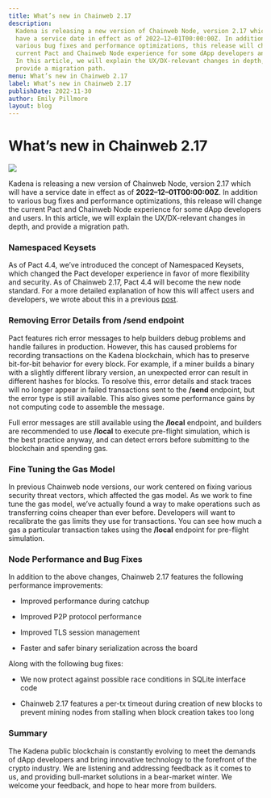 ```yaml
---
title: What’s new in Chainweb 2.17
description:
  Kadena is releasing a new version of Chainweb Node, version 2.17 which will
  have a service date in effect as of 2022–12–01T00:00:00Z. In addition to
  various bug fixes and performance optimizations, this release will change the
  current Pact and Chainweb Node experience for some dApp developers and users.
  In this article, we will explain the UX/DX-relevant changes in depth, and
  provide a migration path.
menu: What’s new in Chainweb 2.17
label: What’s new in Chainweb 2.17
publishDate: 2022-11-30
author: Emily Pillmore
layout: blog
---
```


# What’s new in Chainweb 2.17

![](/assets/blog/1_ZKcQU0DnPml7EiRCvMoxGg.webp)

Kadena is releasing a new version of Chainweb Node, version 2.17 which will have
a service date in effect as of **2022–12–01T00:00:00Z**. In addition to various
bug fixes and performance optimizations, this release will change the current
Pact and Chainweb Node experience for some dApp developers and users. In this
article, we will explain the UX/DX-relevant changes in depth, and provide a
migration path.

### Namespaced Keysets

As of Pact 4.4, we’ve introduced the concept of Namespaced Keysets, which
changed the Pact developer experience in favor of more flexibility and security.
As of Chainweb 2.17, Pact 4.4 will become the new node standard. For a more
detailed explanation of how this will affect users and developers, we wrote
about this in a previous [post](./whats-new-in-pact-4-4-2022-08-31).

### Removing Error Details from /send endpoint

Pact features rich error messages to help builders debug problems and handle
failures in production. However, this has caused problems for recording
transactions on the Kadena blockchain, which has to preserve bit-for-bit
behavior for every block. For example, if a miner builds a binary with a
slightly different library version, an unexpected error can result in different
hashes for blocks. To resolve this, error details and stack traces will no
longer appear in failed transactions sent to the **/send** endpoint, but the
error type is still available. This also gives some performance gains by not
computing code to assemble the message.

Full error messages are still available using the **/local** endpoint, and
builders are recommended to use **/local** to execute pre-flight simulation,
which is the best practice anyway, and can detect errors before submitting to
the blockchain and spending gas.

### Fine Tuning the Gas Model

In previous Chainweb node versions, our work centered on fixing various security
threat vectors, which affected the gas model. As we work to fine tune the gas
model, we’ve actually found a way to make operations such as transferring coins
cheaper than ever before. Developers will want to recalibrate the gas limits
they use for transactions. You can see how much a gas a particular transaction
takes using the **/local** endpoint for pre-flight simulation.

### Node Performance and Bug Fixes

In addition to the above changes, Chainweb 2.17 features the following
performance improvements:

- Improved performance during catchup

- Improved P2P protocol performance

- Improved TLS session management

- Faster and safer binary serialization across the board

Along with the following bug fixes:

- We now protect against possible race conditions in SQLite interface code

- Chainweb 2.17 features a per-tx timeout during creation of new blocks to
  prevent mining nodes from stalling when block creation takes too long

### Summary

The Kadena public blockchain is constantly evolving to meet the demands of dApp
developers and bring innovative technology to the forefront of the crypto
industry. We are listening and addressing feedback as it comes to us, and
providing bull-market solutions in a bear-market winter. We welcome your
feedback, and hope to hear more from builders.
